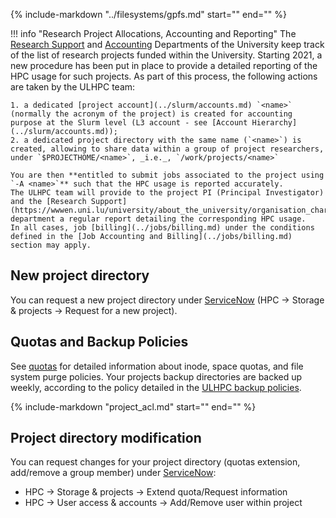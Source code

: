 {%
   include-markdown "../filesystems/gpfs.md"
   start="<!--projecthome-mount-start-->"
   end="<!--projecthome-mount-end-->"
%}

!!! info "Research Project Allocations, Accounting and Reporting"
    The [Research Support](https://wwwen.uni.lu/university/about_the_university/organisation_charts/organisation_chart_rectorate_central_administration/research_support_department) and [Accounting](https://wwwen.uni.lu/universite/presentation/organigrammes/organigramme_rectorat_administration_centrale/service_des_finances_et_de_la_comptabilite) Departments of the University keep track of the list of research projects funded within the University.
    Starting 2021, a new procedure has been put in place to provide a detailed reporting of the HPC usage for such projects.
    As part of this process, the following actions are taken by the ULHPC team:

    1. a dedicated [project account](../slurm/accounts.md) `<name>` (normally the acronym of the project) is created for accounting purpose at the Slurm level (L3 account - see [Account Hierarchy](../slurm/accounts.md));
    2. a dedicated project directory with the same name (`<name>`) is created, allowing to share data within a group of project researchers, under `$PROJECTHOME/<name>`, _i.e._, `/work/projects/<name>`

    You are then **entitled to submit jobs associated to the project using `-A <name>`** such that the HPC usage is reported accurately.
    The ULHPC team will provide to the project PI (Principal Investigator) and the [Research Support](https://wwwen.uni.lu/university/about_the_university/organisation_charts/organisation_chart_rectorate_central_administration/research_support_department) department a regular report detailing the corresponding HPC usage.
    In all cases, job [billing](../jobs/billing.md) under the conditions defined in the [Job Accounting and Billing](../jobs/billing.md) section may apply.

## New project directory

You can request a new project directory under [ServiceNow](https://hpc.uni.lu/support/) (HPC &rarr; Storage & projects &rarr; Request for a new project).

## Quotas and Backup Policies

See [quotas](../filesystems/quotas.md) for detailed information about inode, space quotas, and file system purge policies.
Your projects backup directories are backed up weekly, according to the policy detailed in the [ULHPC backup policies](backups.md).

{%
   include-markdown "project_acl.md"
   start="<!--start-warning-clusterusers-->"
   end="<!--end-warning-clusterusers-->"
%}

## Project directory modification

You can request changes for your project directory (quotas extension, add/remove a group member) under [ServiceNow](https://hpc.uni.lu/support/):

* HPC &rarr; Storage & projects &rarr; Extend quota/Request information
* HPC &rarr; User access & accounts &rarr; Add/Remove user within project
